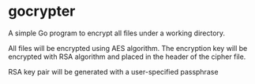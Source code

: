 # gocrypter

A simple Go program to encrypt all files under a working directory.

All files will be encrypted using AES algorithm. The encryption key will be encrypted with RSA algorithm and placed in the header of the cipher file.

RSA key pair will be generated with  a user-specified passphrase